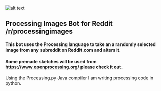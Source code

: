 ![alt text](https://i.imgur.com/yztjtDY.png "Logo Title Text 1")

## Processing Images Bot for Reddit /r/processingimages

#### This bot uses the Processing language to take an a randomly selected image from any subreddit on Reddit.com and alters it.

#### Some premade sketches will be used from https://www.openprocessing.org/ please check it out.
Using the Processing.py Java compiler I am writing processing code in python.
